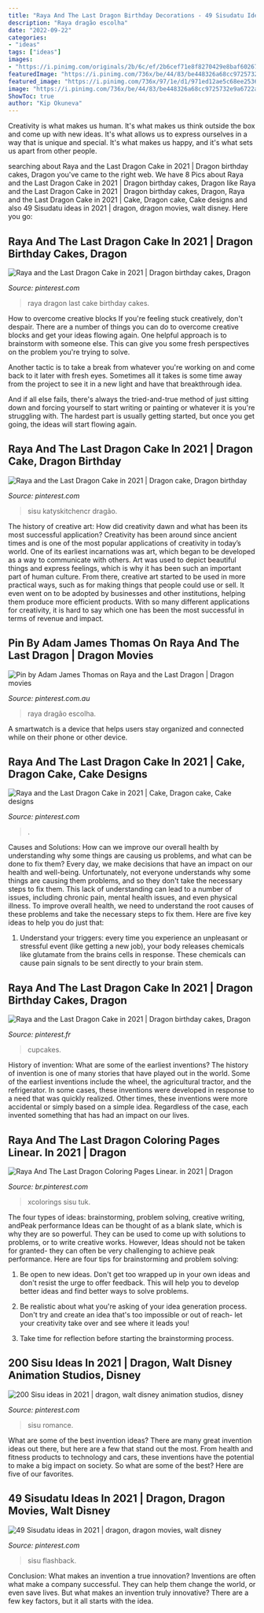 ```yaml
---
title: "Raya And The Last Dragon Birthday Decorations - 49 Sisudatu Ideas In 2021"
description: "Raya dragão escolha"
date: "2022-09-22"
categories:
- "ideas"
tags: ["ideas"]
images:
- "https://i.pinimg.com/originals/2b/6c/ef/2b6cef71e8f8270429e8baf60267e3f0.jpg"
featuredImage: "https://i.pinimg.com/736x/be/44/83/be448326a68cc9725732e9a6722a2072.jpg"
featured_image: "https://i.pinimg.com/736x/97/1e/d1/971ed12ae5c68ee2536b840919a63e6f.jpg"
image: "https://i.pinimg.com/736x/be/44/83/be448326a68cc9725732e9a6722a2072.jpg"
ShowToc: true
author: "Kip Okuneva"
---
```



Creativity is what makes us human. It's what makes us think outside the box and come up with new ideas. It's what allows us to express ourselves in a way that is unique and special. It's what makes us happy, and it's what sets us apart from other people.

	

		
searching about Raya and the Last Dragon Cake in 2021 | Dragon birthday cakes, Dragon you've came to the right web. We have 8 Pics about Raya and the Last Dragon Cake in 2021 | Dragon birthday cakes, Dragon like Raya and the Last Dragon Cake in 2021 | Dragon birthday cakes, Dragon, Raya and the Last Dragon Cake in 2021 | Cake, Dragon cake, Cake designs and also 49 Sisudatu ideas in 2021 | dragon, dragon movies, walt disney. Here you go:
		
    
## Raya And The Last Dragon Cake In 2021 | Dragon Birthday Cakes, Dragon

<img loading=lazy src="https://i.pinimg.com/736x/97/1e/d1/971ed12ae5c68ee2536b840919a63e6f.jpg" onerror="this.onerror=null;this.src='https://tse4.mm.bing.net/th?id=OIP.xJMdAkOiaRHg0ncKhaY4HgHaFj&amp;pid=15.1';" alt="Raya and the Last Dragon Cake in 2021 | Dragon birthday cakes, Dragon">

_Source: pinterest.com_

>raya dragon last cake birthday cakes. 

	

How to overcome creative blocks
If you're feeling stuck creatively, don't despair. There are a number of things you can do to overcome creative blocks and get your ideas flowing again.
One helpful approach is to brainstorm with someone else. This can give you some fresh perspectives on the problem you're trying to solve.

Another tactic is to take a break from whatever you're working on and come back to it later with fresh eyes. Sometimes all it takes is some time away from the project to see it in a new light and have that breakthrough idea.

And if all else fails, there's always the tried-and-true method of just sitting down and forcing yourself to start writing or painting or whatever it is you're struggling with. The hardest part is usually getting started, but once you get going, the ideas will start flowing again.

    
## Raya And The Last Dragon Cake In 2021 | Dragon Cake, Dragon Birthday

<img loading=lazy src="https://i.pinimg.com/736x/b0/80/c6/b080c687ce74ea21f872937b31d3948c.jpg" onerror="this.onerror=null;this.src='https://tse2.mm.bing.net/th?id=OIP.gebEKQMBBueEtjWh4tCLJQAAAA&amp;pid=15.1';" alt="Raya and the Last Dragon Cake in 2021 | Dragon cake, Dragon birthday">

_Source: pinterest.com_

>sisu katyskitchencr dragão. 

	

The history of creative art: How did creativity dawn and what has been its most successful application?
Creativity has been around since ancient times and is one of the most popular applications of creativity in today’s world. One of its earliest incarnations was art, which began to be developed as a way to communicate with others. Art was used to depict beautiful things and express feelings, which is why it has been such an important part of human culture. From there, creative art started to be used in more practical ways, such as for making things that people could use or sell. It even went on to be adopted by businesses and other institutions, helping them produce more efficient products. With so many different applications for creativity, it is hard to say which one has been the most successful in terms of revenue and impact.

    
## Pin By Adam James Thomas On Raya And The Last Dragon | Dragon Movies

<img loading=lazy src="https://i.pinimg.com/736x/5a/9f/e6/5a9fe64252f9d6446f83d32e8491b139.jpg" onerror="this.onerror=null;this.src='https://tse2.mm.bing.net/th?id=OIP.g11zo6og8ykT10V2VfPRCgHaKl&amp;pid=15.1';" alt="Pin by Adam James Thomas on Raya and the Last Dragon | Dragon movies">

_Source: pinterest.com.au_

>raya dragão escolha. 

	

A smartwatch is a device that helps users stay organized and connected while on their phone or other device.

    
## Raya And The Last Dragon Cake In 2021 | Cake, Dragon Cake, Cake Designs

<img loading=lazy src="https://i.pinimg.com/736x/be/44/83/be448326a68cc9725732e9a6722a2072.jpg" onerror="this.onerror=null;this.src='https://tse3.mm.bing.net/th?id=OIP.awBk0W9W_ERFcYRu36T7UAHaJ3&amp;pid=15.1';" alt="Raya and the Last Dragon Cake in 2021 | Cake, Dragon cake, Cake designs">

_Source: pinterest.com_

>. 

	

Causes and Solutions: How can we improve our overall health by understanding why some things are causing us problems, and what can be done to fix them?
Every day, we make decisions that have an impact on our health and well-being. Unfortunately, not everyone understands why some things are causing them problems, and so they don't take the necessary steps to fix them. This lack of understanding can lead to a number of issues, including chronic pain, mental health issues, and even physical illness. To improve overall health, we need to understand the root causes of these problems and take the necessary steps to fix them. Here are five key ideas to help you do just that: 
1) Understand your triggers: every time you experience an unpleasant or stressful event (like getting a new job), your body releases chemicals like glutamate from the brains cells in response. These chemicals can cause pain signals to be sent directly to your brain stem.

    
## Raya And The Last Dragon Cake In 2021 | Dragon Birthday Cakes, Dragon

<img loading=lazy src="https://i.pinimg.com/originals/2b/6c/ef/2b6cef71e8f8270429e8baf60267e3f0.jpg" onerror="this.onerror=null;this.src='https://tse3.mm.bing.net/th?id=OIP.iNXjZcxB5_5f_pd21p_iogHaJS&amp;pid=15.1';" alt="Raya and the Last Dragon Cake in 2021 | Dragon birthday cakes, Dragon">

_Source: pinterest.fr_

>cupcakes. 

	

History of invention: What are some of the earliest inventions?
The history of invention is one of many stories that have played out in the world. Some of the earliest inventions include the wheel, the agricultural tractor, and the refrigerator. In some cases, these inventions were developed in response to a need that was quickly realized. Other times, these inventions were more accidental or simply based on a simple idea. Regardless of the case, each invented something that has had an impact on our lives.

    
## Raya And The Last Dragon Coloring Pages Linear. In 2021 | Dragon

<img loading=lazy src="https://i.pinimg.com/736x/71/d4/dc/71d4dc4a2bef55dcede89d50526dfcdb.jpg" onerror="this.onerror=null;this.src='https://tse1.mm.bing.net/th?id=OIP.vK-FjMW4qhPj54kUTB0BjAHaHa&amp;pid=15.1';" alt="Raya And The Last Dragon Coloring Pages Linear. in 2021 | Dragon">

_Source: br.pinterest.com_

>xcolorings sisu tuk. 

	

The four types of ideas: brainstorming, problem solving, creative writing, andPeak performance
Ideas can be thought of as a blank slate, which is why they are so powerful. They can be used to come up with solutions to problems, or to write creative works. However, Ideas should not be taken for granted- they can often be very challenging to achieve peak performance. Here are four tips for brainstorming and problem solving:
1. Be open to new ideas. Don't get too wrapped up in your own ideas and don't resist the urge to offer feedback. This will help you to develop better ideas and find better ways to solve problems.

2. Be realistic about what you're asking of your idea generation process. Don't try and create an idea that's too impossible or out of reach- let your creativity take over and see where it leads you!

3. Take time for reflection before starting the brainstorming process.

    
## 200 Sisu Ideas In 2021 | Dragon, Walt Disney Animation Studios, Disney

<img loading=lazy src="https://i.pinimg.com/474x/30/54/6a/30546a24a0ff6c65ffff2e6e3cf76420.jpg" onerror="this.onerror=null;this.src='https://tse3.mm.bing.net/th?id=OIP.7SDucUhhxEZbzSfffB0wywAAAA&amp;pid=15.1';" alt="200 Sisu ideas in 2021 | dragon, walt disney animation studios, disney">

_Source: pinterest.com_

>sisu romance. 

	

What are some of the best invention ideas?
There are many great invention ideas out there, but here are a few that stand out the most. From health and fitness products to technology and cars, these inventions have the potential to make a big impact on society. So what are some of the best? Here are five of our favorites.

    
## 49 Sisudatu Ideas In 2021 | Dragon, Dragon Movies, Walt Disney

<img loading=lazy src="https://i.pinimg.com/474x/96/17/af/9617af23d575db59f89a01a1287196fb.jpg" onerror="this.onerror=null;this.src='https://tse3.mm.bing.net/th?id=OIP.f_tat58g5KdPi4ECpe8QFgAAAA&amp;pid=15.1';" alt="49 Sisudatu ideas in 2021 | dragon, dragon movies, walt disney">

_Source: pinterest.com_

>sisu flashback. 

	

Conclusion: What makes an invention a true innovation?
Inventions are often what make a company successful. They can help them change the world, or even save lives. But what makes an invention truly innovative? There are a few key factors, but it all starts with the idea.

